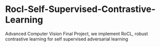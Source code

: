 # Rocl-Self-Supervised-Contrastive-Learning
Advanced Computer Vision Final Project, we implement RoCL, robust contrastive learning for self supervised adversarial learning
